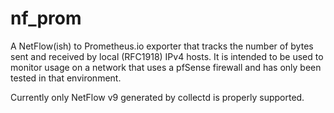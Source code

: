 # nf_prom

A NetFlow(ish) to Prometheus.io exporter that tracks the number of bytes sent and received by local (RFC1918) IPv4 hosts.
It is intended to be used to monitor usage on a network that uses a pfSense firewall and has only been tested in that
environment.

Currently only NetFlow v9 generated by collectd is properly supported.

